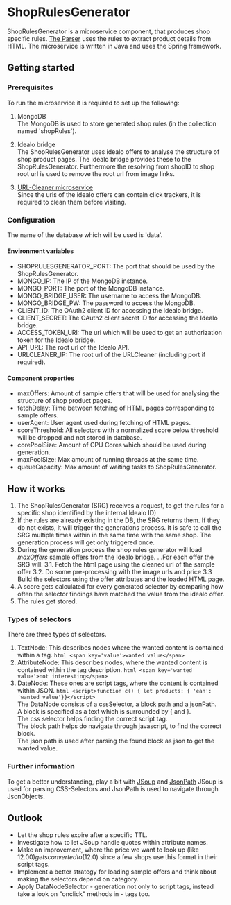 # ShopRulesGenerator
ShopRulesGenerator is a microservice component, that produces shop specific rules. 
[The Parser](https://github.com/HPI-BP2017N2/Parser) uses the rules to extract product details from HTML. 
The microservice is written in Java and uses the Spring framework.


## Getting started
### Prerequisites

To run the microservice it is required to set up the following:

1. MongoDB
<br />The MongoDB is used to store generated shop rules (in the collection named 'shopRules').

2. Idealo bridge
<br />The ShopRulesGenerator uses idealo offers to analyse the structure of shop product pages. 
The idealo bridge provides these to the ShopRulesGenerator. 
Furthermore the resolving from shopID to shop root url is used to remove the root url from image links.

3. [URL-Cleaner microservice](https://github.com/HPI-BP2017N2/URLCleaner)
<br />Since the urls of the idealo offers can contain click trackers, it is required to clean them before visiting.

### Configuration

The name of the database which will be used is 'data'.

#### Environment variables
- SHOPRULESGENERATOR_PORT: The port that should be used by the ShopRulesGenerator.
- MONGO_IP: The IP of the MongoDB instance.
- MONGO_PORT: The port of the MongoDB instance.
- MONGO_BRIDGE_USER: The username to access the MongoDB.
- MONGO_BRIDGE_PW: The password to access the MongoDB.
- CLIENT_ID: The OAuth2 client ID for accessing the Idealo bridge.
- CLIENT_SECRET: The OAuth2 client secret ID for accessing the Idealo bridge.
- ACCESS_TOKEN_URI: The uri which will be used to get an authorization token for the Idealo bridge.
- API_URL: The root url of the Idealo API.
- URLCLEANER_IP: The root url of the URLCleaner (including port if required).

#### Component properties
- maxOffers: Amount of sample offers that will be used for analysing the structure of shop product pages.
- fetchDelay: Time between fetching of HTML pages corresponding to sample offers.
- userAgent: User agent used during fetching of HTML pages.
- scoreThreshold: All selectors with a normalized score below threshold will be dropped and not stored in database.
- corePoolSize: Amount of CPU Cores which should be used during generation.
- maxPoolSize: Max amount of running threads at the same time.
- queueCapacity: Max amount of waiting tasks to ShopRulesGenerator.

## How it works

1. The ShopRulesGenerator (SRG) receives a request, to get the rules for a specific shop identified by the internal 
Idealo ID)
2. If the rules are already existing in the DB, the SRG returns them. If they do not exists, it will trigger the 
generations process. It is safe to call the SRG multiple times within in the same time with the same shop. The 
generation process will get only triggered once.
3. During the generation process the shop rules generator will load *maxOffers* sample offers from the Idealo bridge.
...For each offer the SRG will:
3.1. Fetch the html page using the cleaned url of the sample offer
3.2. Do some pre-processing with the image urls and price
3.3  Build the selectors using the offer attributes and the loaded HTML page.
4. A score gets calculated for every generated selector by comparing how often the selector findings have matched 
the value from the idealo offer.
5. The rules get stored.

### Types of selectors

There are three types of selectors.
1. TextNode: This describes nodes where the wanted content is contained within a tag.
```html <span key='value'>wanted value</span>```
2. AttributeNode: This describes nodes, where the wanted content is contained within the tag description.
```html <span key='wanted value'>not interesting</span>```
3. DateNode: These ones are script tags, where the content is contained within JSON.
```html <script>function c() { let products: { 'ean': 'wanted value'}}</script>```
<br />The DataNode consists of a cssSelector, a block path and a jsonPath. 
<br />A block is specified as a text which is surrounded by { and }.
<br />The css selector helps finding the correct script tag.
<br />The block path helps do navigate through javascript, to find the correct block.
<br />The json path is used after parsing the found block as json to get the wanted value.

### Further information

To get a better understanding, play a bit with [JSoup](https://jsoup.org/) and [JsonPath](https://github.com/json-path/JsonPath)
JSoup is used for parsing CSS-Selectors and JsonPath is used to navigate through JsonObjects.

## Outlook
- Let the shop rules expire after a specific TTL.
- Investigate how to let JSoup handle quotes within attribute names.
- Make an improvement, where the price we want to look up (like $12.00) gets converted to ($12.0) since a few shops 
use this format in their script tags.
- Implement a better strategy for loading sample offers and think about making the selectors depend on category.
- Apply DataNodeSelector - generation not only to script tags, instead take a look on "onclick" methods in <a> - tags too.
